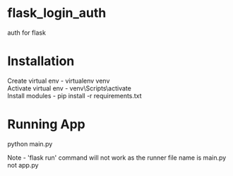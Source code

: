 # flask_login_auth
auth for flask


# Installation

Create virtual env - virtualenv venv <br>
Activate virtual env - venv\Scripts\activate <br>
Install modules - pip install -r requirements.txt <br>

# Running App

python main.py <br>

Note - 'flask run' command will not work as the runner file name is main.py not app.py 
